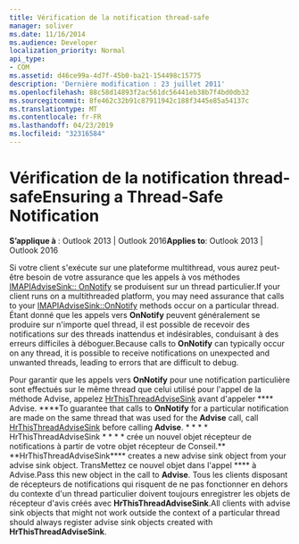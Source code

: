 ```yaml
---
title: Vérification de la notification thread-safe
manager: soliver
ms.date: 11/16/2014
ms.audience: Developer
localization_priority: Normal
api_type:
- COM
ms.assetid: d46ce99a-4d7f-45b0-ba21-154498c15775
description: 'Dernière modification : 23 juillet 2011'
ms.openlocfilehash: 88c58d14893f2ac561dc56441eb38b7f4bd0db32
ms.sourcegitcommit: 8fe462c32b91c87911942c188f3445e85a54137c
ms.translationtype: MT
ms.contentlocale: fr-FR
ms.lasthandoff: 04/23/2019
ms.locfileid: "32316584"
---
```

# <a name="ensuring-a-thread-safe-notification"></a><span data-ttu-id="a7876-103">Vérification de la notification thread-safe</span><span class="sxs-lookup"><span data-stu-id="a7876-103">Ensuring a Thread-Safe Notification</span></span>

  
  
<span data-ttu-id="a7876-104">**S’applique à** : Outlook 2013 | Outlook 2016</span><span class="sxs-lookup"><span data-stu-id="a7876-104">**Applies to**: Outlook 2013 | Outlook 2016</span></span> 
  
<span data-ttu-id="a7876-105">Si votre client s'exécute sur une plateforme multithread, vous aurez peut-être besoin de votre assurance que les appels à vos méthodes [IMAPIAdviseSink:: OnNotify](imapiadvisesink-onnotify.md) se produisent sur un thread particulier.</span><span class="sxs-lookup"><span data-stu-id="a7876-105">If your client runs on a multithreaded platform, you may need assurance that calls to your [IMAPIAdviseSink::OnNotify](imapiadvisesink-onnotify.md) methods occur on a particular thread.</span></span> <span data-ttu-id="a7876-106">Étant donné que les appels vers **OnNotify** peuvent généralement se produire sur n'importe quel thread, il est possible de recevoir des notifications sur des threads inattendus et indésirables, conduisant à des erreurs difficiles à déboguer.</span><span class="sxs-lookup"><span data-stu-id="a7876-106">Because calls to **OnNotify** can typically occur on any thread, it is possible to receive notifications on unexpected and unwanted threads, leading to errors that are difficult to debug.</span></span> 
  
<span data-ttu-id="a7876-107">Pour garantir que les appels vers **OnNotify** pour une notification particulière sont effectués sur le même thread que celui utilisé pour l'appel de la méthode Advise, appelez [HrThisThreadAdviseSink](hrthisthreadadvisesink.md) avant d'appeler \*\*\*\* Advise. \*\*\*\*</span><span class="sxs-lookup"><span data-stu-id="a7876-107">To guarantee that calls to **OnNotify** for a particular notification are made on the same thread that was used for the **Advise** call, call [HrThisThreadAdviseSink](hrthisthreadadvisesink.md) before calling **Advise**.</span></span> <span data-ttu-id="a7876-108">\* \* \* \* HrThisThreadAdviseSink \* \* \* \* crée un nouvel objet récepteur de notifications à partir de votre objet récepteur de Conseil.</span><span class="sxs-lookup"><span data-stu-id="a7876-108">\*\* \*\*HrThisThreadAdviseSink\*\*\*\* creates a new advise sink object from your advise sink object.</span></span> <span data-ttu-id="a7876-109">TransMettez ce nouvel objet dans l'appel \*\*\*\* à Advise.</span><span class="sxs-lookup"><span data-stu-id="a7876-109">Pass this new object in the call to **Advise**.</span></span> <span data-ttu-id="a7876-110">Tous les clients disposant de récepteurs de notifications qui risquent de ne pas fonctionner en dehors du contexte d'un thread particulier doivent toujours enregistrer les objets de récepteur d'avis créés avec **HrThisThreadAdviseSink**.</span><span class="sxs-lookup"><span data-stu-id="a7876-110">All clients with advise sink objects that might not work outside the context of a particular thread should always register advise sink objects created with **HrThisThreadAdviseSink**.</span></span>
  

